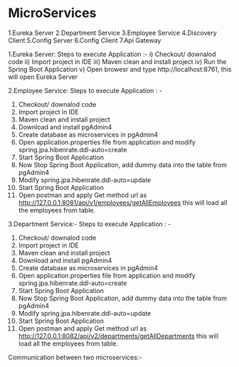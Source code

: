 # MicroServices

1.Eureka Server
2.Department Service
3.Employee Service
4.Discovery Client
5.Config Server
6.Config Client
7.Api Gateway


1.Eureka Server:
Steps to execute Application :-
  i) Checkout/ downalod code 
  ii) Import project in IDE
  iii) Maven clean and install project
  iv) Run the Spring Boot Application 
  v) Open browesr and type http://localhost:8761, this will open Eureka Server

  
2.Employee Service: 
Steps to execute Application : -
  1) Checkout/ downalod code 
  2) Import project in IDE
  3) Maven clean and install project
  4) Download and install pgAdmin4
  5) Create database as microservices in pgAdmin4
  6) Open application.properties file from application and modify spring.jpa.hibenrate.ddl-auto=create
  7) Start Spring Boot Application
  8) Now Stop Spring Boot Application, add dummy data into the table from pgAdmin4
  9) Modify spring.jpa.hibenrate.ddl-auto=update
  10) Start Spring Boot Application
  11) Open postman and apply Get method url as http://127.0.0.1:8081/api/v1/employees/getAllEmployees this will load all the employees from table.

3.Department Service:-
Steps to execute Application : -
  1) Checkout/ downalod code 
  2) Import project in IDE
  3) Maven clean and install project
  4) Download and install pgAdmin4
  5) Create database as microservices in pgAdmin4
  6) Open application.properties file from application and modify spring.jpa.hibenrate.ddl-auto=create
  7) Start Spring Boot Application
  8) Now Stop Spring Boot Application, add dummy data into the table from pgAdmin4
  9) Modify spring.jpa.hibenrate.ddl-auto=update
  10) Start Spring Boot Application
  11) Open postman and apply Get method url as http://127.0.0.1:8082/api/v2/departments/getAllDepartments this will load all the employees from table.

Communication between two microservices:-
  
